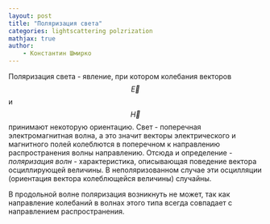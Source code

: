 ```yaml
---
layout: post
title: "Поляризация света"
categories: lightscattering polzrization
mathjax: true
author:
    - Константин Шмирко
---
```



Поляризация света - явление, при котором колебания векторов $$\vec{E}$$ и $$\vec{H}$$ принимают некоторую ориентацию. Свет - поперечная электромагнитная волна, а это значит векторы электрического и магнитного полей колеблются в поперечном к направлению распространения волны направлению. Отсюда и определение - _поляризация волн_ - характеристика, описывающая поведение вектора осциллирующей величины.  В неполяризованном случае эти осцилляции (ориентация вектора колеблющейся величины) случайны.


В продольной волне поляризация возникнуть не может, так как направление колебаний в волнах этого типа всегда совпадает с направлением распространения.
